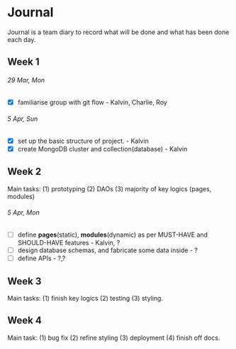 # Journal  
Journal is a team diary to record what will be done and what has been done each day.

## Week 1   
###### 29 Mar, Mon
- [x] familiarise group with git flow - Kalvin, Charlie, Roy  
###### 5 Apr, Sun  
- [x] set up the basic structure of project. - Kalvin
- [x] create MongoDB cluster and collection(database) - Kalvin

## Week 2  
Main tasks: (1) prototyping (2) DAOs (3) majority of key logics (pages, modules)
###### 5 Apr, Mon
- [ ] define **pages**(static), **modules**(dynamic) as per MUST-HAVE and SHOULD-HAVE features  - Kalvin, ?
- [ ] design database schemas, and fabricate some data inside - ?
- [ ] define APIs - ?,?

## Week 3  
Main tasks: (1) finish key logics (2) testing (3) styling. 


## Week 4
Main task: (1) bug fix (2) refine styling (3) deployment (4) finish off docs. 